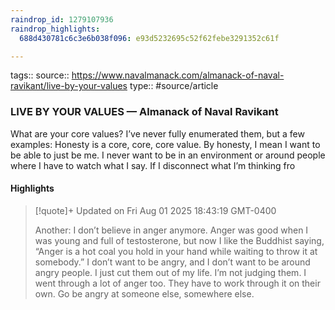 ```yaml
---
raindrop_id: 1279107936
raindrop_highlights:
  688d430781c6c3e6b038f096: e93d5232695c52f62febe3291352c61f

---
```


tags::
source:: https://www.navalmanack.com/almanack-of-naval-ravikant/live-by-your-values
type:: #source/article

### LIVE BY YOUR VALUES — Almanack of Naval Ravikant

What are your core values?    I’ve never fully enumerated them, but a few examples:   Honesty is a core, core, core value. By honesty, I mean I want to be able to just be me. I never want to be in an environment or around people where I have to watch what I say. If I disconnect what I’m thinking fro

#### Highlights

> [!quote]+ Updated on Fri Aug 01 2025 18:43:19 GMT-0400
>
> Another: I don’t believe in anger anymore. Anger was good when I was young and full of testosterone, but now I like the Buddhist saying, “Anger is a hot coal you hold in your hand while waiting to throw it at somebody.” I don’t want to be angry, and I don’t want to be around angry people. I just cut them out of my life. I’m not judging them. I went through a lot of anger too. They have to work through it on their own. Go be angry at someone else, somewhere else.
